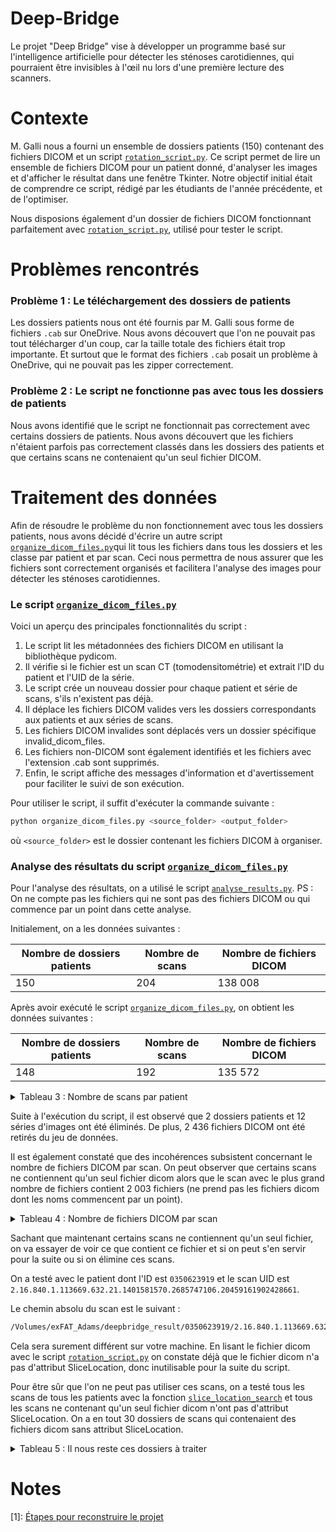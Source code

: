 # Deep-Bridge

Le projet "Deep Bridge" vise à développer un programme basé sur l'intelligence artificielle pour détecter les sténoses
carotidiennes, qui pourraient être invisibles à l'œil nu lors d'une première lecture des scanners.

# Contexte

M. Galli nous a fourni un ensemble de dossiers patients (150) contenant des fichiers DICOM et un script
[`rotation_script.py`](rotation_script.py). Ce script permet de lire un ensemble de fichiers DICOM pour un patient
donné, d'analyser les images et d'afficher le résultat dans une fenêtre Tkinter. Notre objectif initial était
de comprendre ce script, rédigé par les étudiants de l'année précédente, et de l'optimiser.

Nous disposions également d'un dossier de fichiers DICOM fonctionnant parfaitement avec
[`rotation_script.py`](rotation_script.py), utilisé pour tester le script.

# Problèmes rencontrés

### Problème 1 : Le téléchargement des dossiers de patients

Les dossiers patients nous ont été fournis par M. Galli sous forme de fichiers `.cab` sur OneDrive. Nous avons
découvert que l'on ne pouvait pas tout télécharger d'un coup, car la taille totale des fichiers était trop importante.
Et surtout que le format des fichiers `.cab` posait un problème à OneDrive, qui ne pouvait pas les zipper correctement.

### Problème 2 : Le script ne fonctionne pas avec tous les dossiers de patients

Nous avons identifié que le script ne fonctionnait pas correctement avec certains dossiers de patients. Nous avons
découvert que les fichiers n'étaient parfois pas correctement classés dans les dossiers des patients et que certains
scans ne contenaient qu'un seul fichier DICOM.

# Traitement des données

Afin de résoudre le problème du non fonctionnement avec tous les dossiers patients, nous avons décidé d'écrire 
un autre script [`organize_dicom_files.py`](organize_dicom_files.py)qui lit tous les fichiers
dans tous les dossiers et les classe par patient et par scan. Ceci nous permettra de nous assurer que les fichiers sont
correctement organisés et facilitera l'analyse des images pour détecter les sténoses carotidiennes.

### Le script [`organize_dicom_files.py`](organize_dicom_files.py)

Voici un aperçu des principales fonctionnalités du script :

<ol>
<li>Le script lit les métadonnées des fichiers DICOM en utilisant la bibliothèque pydicom.</li>
<li>Il vérifie si le fichier est un scan CT (tomodensitométrie) et extrait l'ID du patient et l'UID de la série.</li>
<li>Le script crée un nouveau dossier pour chaque patient et série de scans, s'ils n'existent pas déjà.</li>
<li>Il déplace les fichiers DICOM valides vers les dossiers correspondants aux patients et aux séries de scans.</li>
<li>Les fichiers DICOM invalides sont déplacés vers un dossier spécifique invalid_dicom_files.</li>
<li>Les fichiers non-DICOM sont également identifiés et les fichiers avec l'extension .cab sont supprimés.</li>
<li>Enfin, le script affiche des messages d'information et d'avertissement pour faciliter le suivi de son exécution.</li>
</ol>

Pour utiliser le script, il suffit d'exécuter la commande suivante :

```bash
python organize_dicom_files.py <source_folder> <output_folder>
```

où `<source_folder>` est le dossier contenant les fichiers DICOM à organiser.

### Analyse des résultats du script [`organize_dicom_files.py`](organize_dicom_files.py)

Pour l'analyse des résultats, on a utilisé le script [`analyse_results.py`](analyse_results.py).
PS : On ne compte pas les fichiers qui ne sont pas des fichiers DICOM ou qui commence par un point dans cette analyse.

Initialement, on a les données suivantes :

| Nombre de dossiers patients | Nombre de scans | Nombre de fichiers DICOM |
|-----------------------------|-----------------|--------------------------|
| 150                         | 204             | 138 008                  |

Après avoir exécuté le script [`organize_dicom_files.py`](organize_dicom_files.py), on obtient les données suivantes :

| Nombre de dossiers patients | Nombre de scans | Nombre de fichiers DICOM |
|-----------------------------|-----------------|--------------------------|
| 148                         | 192             | 135 572                  |


<details>
<summary>Tableau 3 : Nombre de scans par patient</summary>

| ID Patient   | Nombre de Scans |
|:-------------|:---------------:|
| 1350553313   |        1        |
| 1350593310   |        1        |
| 1350643714   |        1        |
| 1350653514   |        1        |
| 1350663716   |        1        |
| 1350713918   |        1        |
| 1351503212   |        1        |
| 1351543410   |        1        |
| 1351553512   |        1        |
| 1351573710   |        1        |
| 1351653812   |        1        |
| 1351683518   |        1        |
| 1351753719   |        1        |
| 1352503411   |        1        |
| 1352563011   |        1        |
| 1352583213   |        1        |
| 1352633119   |        1        |
| 1352633614   |        1        |
| 1352663316   |        1        |
| 1352703418   |        1        |
| 1352763916   |        1        |
| 1353623118   |        1        |
| 1353673610   |        1        |
| 1353673812   |        1        |
| 1353703618   |        1        |
| 1353713517   |        1        |
| 1354633215   |        1        |
| 1354683417   |        1        |
| 1355603213   |        1        |
| 1355623012   |        1        |
| 1355663817   |        1        |
| 1355683212   |        1        |
| 1355713217   |        1        |
| 1355723813   |        1        |
| 1355773817   |        1        |
| 1356513110   |        1        |
| 1356653615   |        1        |
| 1356663812   |        1        |
| 1356713715   |        1        |
| 1357633010   |        1        |
| 1357653710   |        1        |
| 1357703218   |        1        |
| 1357713617   |        1        |
| 1357733515   |        1        |
| 1357753710   |        1        |
| 1357753916   |        1        |
| 1357773815   |        1        |
| 1358633118   |        1        |
| 1358633719   |        1        |
| 1358653214   |        1        |
| 1358673217   |        1        |
| 1358673519   |        1        |
| 1358673713   |        1        |
| 1358713614   |        1        |
| 1358733219   |        1        |
| 1358743519   |        1        |
| 1358753512   |        1        |
| 1358753618   |        1        |
| 1358773618   |        1        |
| 1358773913   |        1        |
| 1358863719   |        1        |
| 1359663410   |        1        |
| 1359663613   |        1        |
| 1359673019   |        1        |
| 1359683717   |        1        |
| 1359693515   |        1        |
| 1359793319   |        1        |
| 1359813415   |        1        |
| 1450931142   |        1        |
| 2352453111   |        1        |
| 2352483710   |        1        |
| 2352553910   |        1        |
| 2352623116   |        1        |
| 2353493212   |        1        |
| 2354563810   |        1        |
| 2354603012   |        1        |
| 2355553412   |        1        |
| 2355593713   |        1        |
| 2356553117   |        1        |
| 2356613613   |        1        |
| 2357623713   |        1        |
| 0352643918   |        1        |
| 0359753818   |        1        |
| 0350543614   |        1        |
| 0356593910   |        1        |
| 94583837119  |        1        |
| 0457936153   |        1        |
| 0354553513   |        1        |
| 0351583811   |        1        |
| 0457930151   |        1        |
| 0355603011   |        1        |
| 94511135107  |        1        |
| 0358633612   |        1        |
| 0355643619   |        1        |
| 0357683718   |        1        |
| 0358633613   |        1        |
| 0359613510   |        1        |
| 0350523511   |        1        |
| 14501336107  |        1        |
| 0352653415   |        1        |
| 0358753715   |        1        |
| 0358623212   |        1        |
| 94502238106  |        1        |
| 0352593515   |        1        |
| 0353743718   |        1        |
| 0353723819   |        1        |
| 04571438194  |        1        |
| 94561030163  |        1        |
| 0359653015   |        1        |
| 0359663416   |        1        |
| 0457937105   |        1        |
| 0351713916   |        1        |
| 0353533010   |        1        |
| 0353573313   |        1        |
| 0354653812   |        1        |
| 0350563315   |        1        |
| 0351603315   |        1        |
| 0351643812   |        1        |
| 0352763915   |        1        |
| 0356763316   |        1        |
| 04571438144  |        1        |
| 345064341295 |        1        |
| 0356663913   |        1        |
| 0352643411   |        1        |
| 0350653512   |        1        |
| 9358743817   |        1        |
| 0355703518   |        1        |
| 0356633312   |        1        |
| 0457933131   |        1        |
| 0350593215   |        1        |
| 0351543316   |        1        |
| 0354463112   |        1        |
| 0355573511   |        1        |
| 0358703915   |        1        |
| 0353683019   |        1        |
| 0358673714   |        1        |
| 0359623013   |        1        |
| 0353533113   |        1        |
| 9453232101   |        1        |
| 0354593812   |        1        |
| 0355653219   |        1        |
| 0356683819   |        1        |
| 1351653614   |        3        |
| 1359643015   |        5        |
| 0350623919   |        6        |
| 0351503614   |        6        |
| 0356693416   |       11        |
| 1359723314   |       19        |

</details>


Suite à l'exécution du script, il est observé que 2 dossiers patients et 12 séries d'images ont été éliminés. De plus,
2 436 fichiers DICOM ont été retirés du jeu de données.

Il est également constaté que des incohérences subsistent concernant le nombre de fichiers DICOM par scan. On peut
observer que certains scans ne contiennent qu'un seul fichier dicom alors que le scan avec le plus grand nombre de
fichiers contient 2 003 fichiers (ne prend pas les fichiers dicom dont les noms commencent par un point).


<details>
<summary>Tableau 4 : Nombre de fichiers DICOM par scan</summary>

| UID Scan                                                         | # DICOM files |
|------------------------------------------------------------------|---------------|
| 2.16.840.1.113669.632.21.1653047040.1345728370.40701910321983208 | 1             |
| 2.16.840.1.113669.632.21.1653047040.1345728370.18472639912989039 | 1             |
| 2.16.840.1.113669.632.21.1653047040.1345728370.18462153672968919 | 1             |
| 2.16.840.1.113669.632.21.1434811657.1889886034.88237825269785108 | 1             |
| 2.16.840.1.113669.632.21.1518758148.813018979.186459887021773101 | 1             |
| 2.16.840.1.113669.632.21.1401581570.2685747106.20459161902428661 | 1             |
| 2.16.840.1.113669.632.21.1401581570.2685747106.67150688728686391 | 1             |
| 2.16.840.1.113669.632.21.1401581570.2685747106.67255551128887591 | 1             |
| 2.16.840.1.113669.632.21.1518758148.813018979.260396370230192065 | 1             |
| 2.16.840.1.113669.632.21.1250388482.1355635.10131218632888999141 | 1             |
| 2.16.840.1.113669.632.21.1384607493.1348808563.21372644692257781 | 1             |
| 2.16.840.1.113669.632.21.1250388482.1355635.10120734472798399141 | 1             |
| 2.16.840.1.113669.632.21.1518758148.813018979.261340083830393265 | 1             |
| 2.16.840.1.113669.632.21.1250388482.1355635.10141704552868879141 | 1             |
| 2.16.840.1.113669.632.21.1250388482.1355635.10110248232838679141 | 1             |
| 2.16.840.1.113669.632.21.1434811657.1889886034.35936652732507971 | 1             |
| 2.16.840.1.113669.632.21.1250388482.1355635.36419524232377771506 | 1             |
| 2.16.840.1.113669.632.21.1434811657.1889886034.88237841268777108 | 1             |
| 2.16.840.1.113669.632.21.1250388482.1355635.22938670072508411506 | 1             |
| 2.16.840.1.113669.632.21.1250388482.1355635.47065696727882891414 | 1             |
| 2.16.840.1.113669.632.21.1250388482.1355635.10141705352858799141 | 1             |
| 2.16.840.1.113669.632.21.1434811657.1889886034.97228657282818107 | 1             |
| 2.16.840.1.113669.632.21.1250388482.1355635.10110247752828599141 | 1             |
| 2.16.840.1.113669.632.21.1434811657.1889886034.98277217284830107 | 1             |
| 2.16.840.1.113669.632.21.1250388482.1355635.10120733672808479141 | 1             |
| 2.16.840.1.113669.632.21.1384607493.1348808563.11728424393059179 | 1             |
| 2.16.840.1.113669.632.21.1250388482.1355635.30991756312558461506 | 2             |
| 2.16.840.1.113669.632.21.1434811657.1889886034.11944825692548231 | 2             |
| 2.16.840.1.113669.632.21.1401581570.2685747106.21852141452678464 | 5             |
| 2.16.840.1.113669.632.21.1653047040.1345728370.38137820217729339 | 6             |
| 2.16.840.1.113669.632.21.1250388482.1355635.30991320952588491506 | 9             |
| 2.16.840.1.113669.632.21.1434811657.1889886034.30826409371996803 | 24            |
| 2.16.840.1.113669.632.21.1518758148.813018979.272383945022083534 | 24            |
| 2.16.840.1.113669.632.21.1434811657.1889886034.11483713462709477 | 29            |
| 2.16.840.1.113669.632.21.1401581570.2685747106.22606715011917023 | 29            |
| 2.16.840.1.113669.632.21.1653047040.1345728370.60276598219461533 | 34            |
| 2.16.840.1.113669.632.21.1250388482.1355635.16255855032668067092 | 51            |
| 2.16.840.1.113669.632.21.1434811657.1889886034.30826410172026833 | 85            |
| 2.16.840.1.113669.632.21.1250388482.1355635.17094715832698127092 | 106           |
| 2.16.840.1.113669.632.21.1250388482.1355635.16926943672708147092 | 106           |
| 2.16.840.1.113669.632.21.1619032067.537267970.655795002026273972 | 112           |
| 2.16.840.1.113669.632.21.1434811657.1889886034.30826409052016823 | 138           |
| 2.16.840.1.113669.632.21.1434811657.1889886034.30826410012036843 | 168           |
| 2.16.840.1.113669.632.21.1250388482.1355635.16591399352688107092 | 176           |
| 2.16.840.1.113669.632.21.1250388482.1355635.30991387672608561506 | 238           |
| 2.16.840.1.113669.632.21.1250388482.1355635.23752281112658465064 | 238           |
| 2.16.840.1.113669.632.21.113634824.1085291611.243782229824483514 | 440           |
| 2.16.840.1.113669.632.21.1384214788.2960469778.19104654612588341 | 449           |
| 2.16.840.1.113669.632.21.1468094720.808812304.182949653625081714 | 449           |
| 2.16.840.1.113669.632.21.1266999556.2960441163.34421615712507631 | 462           |
| 2.16.840.1.113669.632.21.1635937536.1882595107.26390931732559034 | 464           |
| 2.16.840.1.113669.632.21.2512801028.1887067233.28073373582287384 | 466           |
| 2.16.840.1.113669.632.21.1266772997.1617215251.35022031773169631 | 471           |
| 2.16.840.1.113669.632.21.1518366470.1347792643.40886923742648151 | 504           |
| 2.16.840.1.113669.632.21.1400994821.1617248018.34996056762517651 | 508           |
| 2.16.840.1.113669.632.21.1468296456.1890942787.41799205042668411 | 510           |
| 2.16.840.1.113669.632.21.1149464069.1080315699.30120896063471066 | 517           |
| 2.16.840.1.113669.632.21.1652914692.7745362.18217579340104652068 | 518           |
| 2.16.840.1.113669.632.21.1669757446.5652322.27046979752597771487 | 519           |
| 2.16.840.1.113669.632.21.1434480646.2689949442.35123935842116421 | 527           |
| 2.16.840.1.113669.632.21.3146411526.1079754659.17098414842531004 | 531           |
| 2.16.840.1.113669.632.21.506781954.2953950027.353758820331889159 | 531           |
| 2.16.840.1.113669.632.21.1669757705.279330658.282725309727889114 | 535           |
| 2.16.840.1.113669.632.21.1451322120.280325907.798266351332114268 | 536           |
| 2.16.840.1.113669.632.21.1149529857.1344556867.40928385392448086 | 539           |
| 2.16.840.1.113669.632.21.1451516166.2958389059.17097008053551089 | 549           |
| 2.16.840.1.113669.632.21.1535404807.273006403.380147369125576314 | 552           |
| 2.16.840.1.113669.632.21.1904367621.543629088.351810890424568614 | 553           |
| 2.16.840.1.113669.632.21.1652648965.1617309459.35042887312447511 | 557           |
| 2.16.840.1.113669.632.21.1250388482.1355635.30991692152508331506 | 558           |
| 2.16.840.1.113669.632.21.2760194099.587878230.384002602524977014 | 559           |
| 2.16.840.1.113669.632.21.1267429127.1346682803.26849294073481077 | 561           |
| 2.16.840.1.113669.632.21.1367506180.1886723874.21919873242628081 | 564           |
| 2.16.840.1.113669.632.21.3129371905.1881911139.16210503102688871 | 572           |
| 2.16.840.1.113669.632.21.1703112713.2695257906.17786314193229791 | 572           |
| 2.16.840.1.113669.632.21.1669495810.1612070690.30787427132527631 | 574           |
| 2.16.840.1.113669.632.21.1351252232.817172386.301733688627187214 | 574           |
| 2.16.840.1.113669.632.21.1619032583.4591362.38546903462638251452 | 574           |
| 2.16.840.1.113669.632.21.1367693314.538255184.217818827826382314 | 575           |
| 2.16.840.1.113669.632.21.1367768325.1885675362.38628003583261136 | 578           |
| 2.16.840.1.113669.632.21.1434476289.1344626432.33356511902788741 | 581           |
| 2.16.840.1.113669.632.21.1384544768.3485538.28448508582547591454 | 582           |
| 2.16.840.1.113669.632.21.1719753989.1885761296.24984881982648011 | 582           |
| 2.16.840.1.113669.632.21.1535212290.269860626.266714378734911342 | 593           |
| 2.16.840.1.113669.632.21.1451256576.271937283.417389874032211417 | 593           |
| 2.16.840.1.113669.632.21.1183083265.270823235.251526442225376014 | 597           |
| 2.16.840.1.113669.632.21.1519020295.809873315.379082735426880514 | 597           |
| 2.16.840.1.113669.632.21.1417698818.1075138304.38011583992306711 | 599           |
| 2.16.840.1.113669.632.21.1703172101.543579968.322482682225877214 | 600           |
| 2.16.840.1.113669.632.21.1736659206.2958458672.41538029832357703 | 601           |
| 2.16.840.1.113669.632.21.1887525641.279383824.278105221627689014 | 602           |
| 2.16.840.1.113669.632.21.1719827463.1615228706.27290536892607471 | 602           |
| 2.16.840.1.113669.632.21.1635995653.2691047216.62681445325084414 | 605           |
| 2.16.840.1.113669.632.21.1082883588.1081348018.32540911612507431 | 611           |
| 2.16.840.1.113669.632.21.1267101696.2687811426.16191543602547881 | 612           |
| 2.16.840.1.113669.632.21.1149657351.2957266787.19751484752508856 | 618           |
| 2.16.840.1.113669.632.21.1652780551.1078341427.19235549182627961 | 619           |
| 2.16.840.1.113669.632.21.1518758921.1621471075.25865094783159533 | 620           |
| 2.16.840.1.113669.632.21.1082814722.2954104738.20154702802578241 | 621           |
| 2.16.840.1.113669.632.21.1434548739.352018.329775581425878914962 | 622           |
| 2.16.840.1.113669.632.21.1149591557.2690928467.21729952542367990 | 625           |
| 2.16.840.1.113669.632.21.1636203529.1621499746.19167620152588501 | 627           |
| 2.16.840.1.113669.632.21.1518628360.1085648707.14163611213239127 | 631           |
| 2.16.840.1.113669.632.21.774139651.1342353987.125558190823571714 | 632           |
| 2.16.840.1.113669.632.21.790948865.1612882507.333204724125575614 | 648           |
| 2.16.840.1.113669.632.21.1635936518.810950435.390177671423771214 | 653           |
| 2.16.840.1.113669.632.21.1535601413.275103603.306814688726685914 | 656           |
| 2.16.840.1.113669.632.21.2743482403.571096934.262120671017053481 | 658           |
| 2.16.840.1.113669.632.21.1166375430.5529426.20670581602357303551 | 659           |
| 2.16.840.1.113669.632.21.1401384452.1081425779.31258707772538172 | 667           |
| 2.16.840.1.113669.632.21.1434873605.1348820835.16171042092247091 | 716           |
| 2.16.840.1.113669.632.21.1250585097.10792867.1752216613237753342 | 722           |
| 2.16.840.1.113669.632.21.1719688713.1084649216.38263159032811365 | 804           |
| 2.16.840.1.113669.632.21.1904434696.1085742896.31996451772165985 | 980           |
| 2.16.840.1.113669.632.21.1384210693.2959421203.16898980252447501 | 1027          |
| 2.16.840.1.113669.632.21.1350656263.2957315859.20872185923379014 | 1037          |
| 2.16.840.1.113669.632.21.1267362820.1618263971.32109168472348281 | 1059          |
| 2.16.840.1.113669.632.21.1384868872.1622486963.14215677072427571 | 1064          |
| 2.16.840.1.113669.632.21.1535862787.537247667.213188752523882813 | 1072          |
| 2.16.840.1.113669.632.21.688943364.2960310530.201538959622473413 | 1073          |
| 2.16.840.1.113669.632.21.1535143431.1078312707.29677650982447939 | 1086          |
| 2.16.840.1.113669.632.21.2760325203.621432694.176091396724285113 | 1095          |
| 2.16.840.1.113669.632.21.1267105285.1080344418.26857360392438571 | 1098          |
| 2.16.840.1.113669.632.21.1703110657.539385651.153506238227385913 | 1099          |
| 2.16.840.1.113669.632.21.1468427011.268795747.174224288624584051 | 1100          |
| 2.16.840.1.113669.632.21.1401253382.1079328595.77608654623884914 | 1101          |
| 2.16.840.1.113669.632.21.277215251.553717594.4438116332167261337 | 1120          |
| 2.16.840.1.113669.632.21.1166437889.1076125539.28918054842277301 | 1133          |
| 2.16.840.1.113669.632.21.1384607493.1348808563.20871340182247117 | 1136          |
| 2.16.840.1.113669.632.21.1518762245.811970402.771047674239833140 | 1136          |
| 2.16.840.1.113669.632.21.1652780292.1886793523.20996769512408891 | 1136          |
| 2.16.840.1.113669.632.21.1451916037.275083170.3005738292508971.1 | 1144          |
| 2.16.840.1.113669.632.21.1451321602.806711059.208887246241835132 | 1144          |
| 2.16.840.1.113669.632.21.2004973574.542605074.102791181724182714 | 1144          |
| 2.16.840.1.113669.632.21.1518697734.1884663634.53517443223988413 | 1147          |
| 2.16.840.1.113669.632.21.1417898243.805654323.293874716125587513 | 1149          |
| 2.16.840.1.113669.632.21.1401383941.1617248115.31229713932488731 | 1151          |
| 2.16.840.1.113669.632.21.677570816.808637995.1408643912327701425 | 1155          |
| 2.16.840.1.113669.632.21.1535606279.1078312818.96287320724287014 | 1155          |
| 2.16.840.1.113669.632.21.1451917060.1349873570.52684430823882413 | 1157          |
| 2.16.840.1.113669.632.21.1736536329.2963701522.29739057522508671 | 1160          |
| 2.16.840.1.113669.632.21.1116368389.1080307619.20379937022428491 | 1160          |
| 2.16.840.1.113669.632.21.1619228931.805703474.137533807426798913 | 1161          |
| 2.16.840.1.113669.632.21.1669360133.6700803.80466029522883914026 | 1163          |
| 2.16.840.1.113669.632.21.1418427912.1085624242.28615667072187501 | 1166          |
| 2.16.840.1.113669.632.21.1099656448.1882464179.10312776242438861 | 1166          |
| 2.16.840.1.113669.632.21.1267362563.268746659.913684622247849142 | 1166          |
| 2.16.840.1.113669.632.21.1652648704.271986451.315661525925488613 | 1172          |
| 2.16.840.1.113669.632.21.1451391232.808808226.370234956922477714 | 1172          |
| 2.16.840.1.113669.632.21.1518369026.806727426.149487484725689113 | 1174          |
| 2.16.840.1.113669.632.21.1417899525.1080381235.13320754232498851 | 1178          |
| 2.16.840.1.113669.632.21.1652715784.2964729634.13464818312548621 | 1191          |
| 2.16.840.1.113669.632.21.2759944259.604655379.122398789626091313 | 1194          |
| 2.16.840.1.113669.632.21.1267166977.1344585587.73965466624789013 | 1196          |
| 2.16.840.1.113669.632.21.1518566401.1613082418.29260906322539071 | 1197          |
| 2.16.840.1.113669.632.21.1149660163.1610895203.45194251625190013 | 1200          |
| 2.16.840.1.113669.632.21.2760202243.537546576.127465953725894713 | 1204          |
| 2.16.840.1.113669.632.21.1082420225.1612975939.10229691592248201 | 1210          |
| 2.16.840.1.113669.632.21.1368092676.2692030386.10750538342458344 | 1215          |
| 2.16.840.1.113669.632.21.1099259910.2689867603.97860987923986114 | 1215          |
| 2.16.840.1.113669.632.21.1351313410.538251187.956440330255891141 | 1215          |
| 2.16.840.1.113669.632.21.1518758148.813018979.183086057822881213 | 1218          |
| 2.16.840.1.113669.632.21.1669824260.1349926770.65853531922074014 | 1223          |
| 2.16.840.1.113669.632.21.1116041217.2686725970.27055245312388481 | 1224          |
| 2.16.840.1.113669.632.21.1635805960.280370947.206408861024191513 | 1226          |
| 2.16.840.1.113669.632.21.1518562566.1884663603.18659216852439151 | 1226          |
| 2.16.840.1.113669.632.21.1435136264.2964676514.10056787752408601 | 1227          |
| 2.16.840.1.113669.632.21.1401581570.2685747106.18791947372579301 | 1230          |
| 2.16.840.1.113669.632.21.1182818562.2954129155.37321714022482161 | 1232          |
| 2.16.840.1.113669.632.21.1367830275.1342513011.15426175182468881 | 1237          |
| 2.16.840.1.113669.632.21.1535798787.1074118563.13947702122473613 | 1242          |
| 2.16.840.1.113669.632.21.1149987584.271863731.270356208124084413 | 1245          |
| 2.16.840.1.113669.632.21.1736473605.1617329922.45928224322275413 | 1251          |
| 2.16.840.1.113669.632.21.1183080711.2957274947.15972039912338361 | 1259          |
| 2.16.840.1.113669.632.21.1266704391.2688859907.15837161322438511 | 1259          |
| 2.16.840.1.113669.632.21.1535798279.1615183779.52140616423583913 | 1262          |
| 2.16.840.1.113669.632.21.1133207553.2686730163.64510893223882514 | 1270          |
| 2.16.840.1.113669.632.21.1535213315.1342553874.31887911402488529 | 1270          |
| 2.16.840.1.113669.632.21.1368025091.537206691.913324547215705141 | 1272          |
| 2.16.840.1.113669.632.21.1367697926.5578579.18823273792448441355 | 1275          |
| 2.16.840.1.113669.632.21.689795332.2960310738.189622026224588313 | 1276          |
| 2.16.840.1.113669.632.21.1468100869.2959441682.99341222623681414 | 1278          |
| 2.16.840.1.113669.632.21.1267429125.1348779955.43866347423684813 | 1289          |
| 2.16.840.1.113669.632.21.1183546368.1614049202.68009587622183913 | 1295          |
| 2.16.840.1.113669.632.21.1082879744.1345589171.13902313622884114 | 1299          |
| 2.16.840.1.113669.632.21.1099329542.2689867618.10554575362288291 | 1309          |
| 2.16.840.1.113669.632.21.1250652421.2959388594.10067411922377851 | 1335          |
| 2.16.840.1.113669.632.21.1434542342.2958384915.23325136122480214 | 1355          |
| 2.16.840.1.113669.632.21.1653047040.1345728370.29055982323883213 | 1355          |
| 2.16.840.1.113669.632.21.1350790919.1346703155.11584825824785214 | 1424          |
| 2.16.840.1.113669.632.21.1535147779.1342553858.79108565923984814 | 1622          |
| 2.16.840.1.113669.632.21.1669556745.10895155.1547144613254907137 | 2003          |

</details>


Sachant que maintenant certains scans ne contiennent qu'un seul fichier, on va essayer de voir ce que contient
ce fichier et si on peut s'en servir pour la suite ou si on élimine ces scans.

On a testé avec le patient dont l'ID est `0350623919` et le scan UID est
`2.16.840.1.113669.632.21.1401581570.2685747106.20459161902428661`.

Le chemin absolu du scan est le suivant :

```bash
/Volumes/exFAT_Adams/deepbridge_result/0350623919/2.16.840.1.113669.632.21.1401581570.2685747106.20459161902428661/1.2.840.113619.2.55.3.2148147470.648.1353479280.921.dcm
```

Cela sera surement différent sur votre machine. En lisant le fichier dicom avec le script
[`rotation_script.py`](rotation_script.py) on constate déjà que le fichier dicom n'a pas d'attribut SliceLocation, donc
inutilisable pour la suite du script.

Pour être sûr que l'on ne peut pas utiliser ces scans, on a testé tous les scans de tous les patients avec la
fonction [`slice_location_search`](analyse_results.py) et tous les scans ne contenant qu'un seul fichier
dicom n'ont pas d'attribut SliceLocation. On a en tout 30 dossiers de scans qui contenaient des fichiers dicom sans
attribut SliceLocation.


<details>
<summary>Tableau 5 : Il nous reste ces dossiers à traiter </summary>

| UID Scan                                                         | # DICOM files |
|------------------------------------------------------------------|---------------|
| 2.16.840.1.113669.632.21.1250388482.1355635.30991756312558461506 | 2             |
| 2.16.840.1.113669.632.21.1434811657.1889886034.11944825692548231 | 2             |
| 2.16.840.1.113669.632.21.1250388482.1355635.30991320952588491506 | 9             |
| 2.16.840.1.113669.632.21.1434811657.1889886034.30826409371996803 | 24            |
| 2.16.840.1.113669.632.21.1401581570.2685747106.22606715011917023 | 29            |
| 2.16.840.1.113669.632.21.1653047040.1345728370.60276598219461533 | 34            |
| 2.16.840.1.113669.632.21.1250388482.1355635.16255855032668067092 | 51            |
| 2.16.840.1.113669.632.21.1434811657.1889886034.30826410172026833 | 85            |
| 2.16.840.1.113669.632.21.1250388482.1355635.17094715832698127092 | 106           |
| 2.16.840.1.113669.632.21.1250388482.1355635.16926943672708147092 | 106           |
| 2.16.840.1.113669.632.21.1619032067.537267970.655795002026273972 | 112           |
| 2.16.840.1.113669.632.21.1434811657.1889886034.30826409052016823 | 138           |
| 2.16.840.1.113669.632.21.1434811657.1889886034.30826410012036843 | 168           |
| 2.16.840.1.113669.632.21.1250388482.1355635.16591399352688107092 | 176           |
| 2.16.840.1.113669.632.21.1250388482.1355635.30991387672608561506 | 238           |
| 2.16.840.1.113669.632.21.1250388482.1355635.23752281112658465064 | 238           |
| 2.16.840.1.113669.632.21.113634824.1085291611.243782229824483514 | 440           |
| 2.16.840.1.113669.632.21.1384214788.2960469778.19104654612588341 | 449           |
| 2.16.840.1.113669.632.21.1468094720.808812304.182949653625081714 | 449           |
| 2.16.840.1.113669.632.21.1266999556.2960441163.34421615712507631 | 462           |
| 2.16.840.1.113669.632.21.1635937536.1882595107.26390931732559034 | 464           |
| 2.16.840.1.113669.632.21.2512801028.1887067233.28073373582287384 | 466           |
| 2.16.840.1.113669.632.21.1266772997.1617215251.35022031773169631 | 471           |
| 2.16.840.1.113669.632.21.1518366470.1347792643.40886923742648151 | 504           |
| 2.16.840.1.113669.632.21.1400994821.1617248018.34996056762517651 | 508           |
| 2.16.840.1.113669.632.21.1468296456.1890942787.41799205042668411 | 510           |
| 2.16.840.1.113669.632.21.1149464069.1080315699.30120896063471066 | 517           |
| 2.16.840.1.113669.632.21.1652914692.7745362.18217579340104652068 | 518           |
| 2.16.840.1.113669.632.21.1669757446.5652322.27046979752597771487 | 519           |
| 2.16.840.1.113669.632.21.1434480646.2689949442.35123935842116421 | 527           |
| 2.16.840.1.113669.632.21.3146411526.1079754659.17098414842531004 | 531           |
| 2.16.840.1.113669.632.21.506781954.2953950027.353758820331889159 | 531           |
| 2.16.840.1.113669.632.21.1669757705.279330658.282725309727889114 | 535           |
| 2.16.840.1.113669.632.21.1451322120.280325907.798266351332114268 | 536           |
| 2.16.840.1.113669.632.21.1149529857.1344556867.40928385392448086 | 539           |
| 2.16.840.1.113669.632.21.1451516166.2958389059.17097008053551089 | 549           |
| 2.16.840.1.113669.632.21.1535404807.273006403.380147369125576314 | 552           |
| 2.16.840.1.113669.632.21.1904367621.543629088.351810890424568614 | 553           |
| 2.16.840.1.113669.632.21.1652648965.1617309459.35042887312447511 | 557           |
| 2.16.840.1.113669.632.21.1250388482.1355635.30991692152508331506 | 558           |
| 2.16.840.1.113669.632.21.2760194099.587878230.384002602524977014 | 559           |
| 2.16.840.1.113669.632.21.1267429127.1346682803.26849294073481077 | 561           |
| 2.16.840.1.113669.632.21.1367506180.1886723874.21919873242628081 | 564           |
| 2.16.840.1.113669.632.21.3129371905.1881911139.16210503102688871 | 572           |
| 2.16.840.1.113669.632.21.1703112713.2695257906.17786314193229791 | 572           |
| 2.16.840.1.113669.632.21.1669495810.1612070690.30787427132527631 | 574           |
| 2.16.840.1.113669.632.21.1351252232.817172386.301733688627187214 | 574           |
| 2.16.840.1.113669.632.21.1619032583.4591362.38546903462638251452 | 574           |
| 2.16.840.1.113669.632.21.1367693314.538255184.217818827826382314 | 575           |
| 2.16.840.1.113669.632.21.1367768325.1885675362.38628003583261136 | 578           |
| 2.16.840.1.113669.632.21.1434476289.1344626432.33356511902788741 | 581           |
| 2.16.840.1.113669.632.21.1384544768.3485538.28448508582547591454 | 582           |
| 2.16.840.1.113669.632.21.1719753989.1885761296.24984881982648011 | 582           |
| 2.16.840.1.113669.632.21.1535212290.269860626.266714378734911342 | 593           |
| 2.16.840.1.113669.632.21.1451256576.271937283.417389874032211417 | 593           |
| 2.16.840.1.113669.632.21.1183083265.270823235.251526442225376014 | 597           |
| 2.16.840.1.113669.632.21.1519020295.809873315.379082735426880514 | 597           |
| 2.16.840.1.113669.632.21.1417698818.1075138304.38011583992306711 | 599           |
| 2.16.840.1.113669.632.21.1703172101.543579968.322482682225877214 | 600           |
| 2.16.840.1.113669.632.21.1736659206.2958458672.41538029832357703 | 601           |
| 2.16.840.1.113669.632.21.1887525641.279383824.278105221627689014 | 602           |
| 2.16.840.1.113669.632.21.1719827463.1615228706.27290536892607471 | 602           |
| 2.16.840.1.113669.632.21.1635995653.2691047216.62681445325084414 | 605           |
| 2.16.840.1.113669.632.21.1082883588.1081348018.32540911612507431 | 611           |
| 2.16.840.1.113669.632.21.1267101696.2687811426.16191543602547881 | 612           |
| 2.16.840.1.113669.632.21.1149657351.2957266787.19751484752508856 | 618           |
| 2.16.840.1.113669.632.21.1652780551.1078341427.19235549182627961 | 619           |
| 2.16.840.1.113669.632.21.1518758921.1621471075.25865094783159533 | 620           |
| 2.16.840.1.113669.632.21.1082814722.2954104738.20154702802578241 | 621           |
| 2.16.840.1.113669.632.21.1434548739.352018.329775581425878914962 | 622           |
| 2.16.840.1.113669.632.21.1149591557.2690928467.21729952542367990 | 625           |
| 2.16.840.1.113669.632.21.1636203529.1621499746.19167620152588501 | 627           |
| 2.16.840.1.113669.632.21.1518628360.1085648707.14163611213239127 | 631           |
| 2.16.840.1.113669.632.21.774139651.1342353987.125558190823571714 | 632           |
| 2.16.840.1.113669.632.21.790948865.1612882507.333204724125575614 | 648           |
| 2.16.840.1.113669.632.21.1635936518.810950435.390177671423771214 | 653           |
| 2.16.840.1.113669.632.21.1535601413.275103603.306814688726685914 | 656           |
| 2.16.840.1.113669.632.21.2743482403.571096934.262120671017053481 | 658           |
| 2.16.840.1.113669.632.21.1166375430.5529426.20670581602357303551 | 659           |
| 2.16.840.1.113669.632.21.1401384452.1081425779.31258707772538172 | 667           |
| 2.16.840.1.113669.632.21.1434873605.1348820835.16171042092247091 | 716           |
| 2.16.840.1.113669.632.21.1250585097.10792867.1752216613237753342 | 722           |
| 2.16.840.1.113669.632.21.1719688713.1084649216.38263159032811365 | 804           |
| 2.16.840.1.113669.632.21.1904434696.1085742896.31996451772165985 | 980           |
| 2.16.840.1.113669.632.21.1384210693.2959421203.16898980252447501 | 1027          |
| 2.16.840.1.113669.632.21.1350656263.2957315859.20872185923379014 | 1037          |
| 2.16.840.1.113669.632.21.1267362820.1618263971.32109168472348281 | 1059          |
| 2.16.840.1.113669.632.21.1384868872.1622486963.14215677072427571 | 1064          |
| 2.16.840.1.113669.632.21.1535862787.537247667.213188752523882813 | 1072          |
| 2.16.840.1.113669.632.21.688943364.2960310530.201538959622473413 | 1073          |
| 2.16.840.1.113669.632.21.1535143431.1078312707.29677650982447939 | 1086          |
| 2.16.840.1.113669.632.21.2760325203.621432694.176091396724285113 | 1095          |
| 2.16.840.1.113669.632.21.1267105285.1080344418.26857360392438571 | 1098          |
| 2.16.840.1.113669.632.21.1703110657.539385651.153506238227385913 | 1099          |
| 2.16.840.1.113669.632.21.1468427011.268795747.174224288624584051 | 1100          |
| 2.16.840.1.113669.632.21.1401253382.1079328595.77608654623884914 | 1101          |
| 2.16.840.1.113669.632.21.277215251.553717594.4438116332167261337 | 1120          |
| 2.16.840.1.113669.632.21.1166437889.1076125539.28918054842277301 | 1133          |
| 2.16.840.1.113669.632.21.1384607493.1348808563.20871340182247117 | 1136          |
| 2.16.840.1.113669.632.21.1518762245.811970402.771047674239833140 | 1136          |
| 2.16.840.1.113669.632.21.1652780292.1886793523.20996769512408891 | 1136          |
| 2.16.840.1.113669.632.21.1451916037.275083170.3005738292508971.1 | 1144          |
| 2.16.840.1.113669.632.21.1451321602.806711059.208887246241835132 | 1144          |
| 2.16.840.1.113669.632.21.2004973574.542605074.102791181724182714 | 1144          |
| 2.16.840.1.113669.632.21.1518697734.1884663634.53517443223988413 | 1147          |
| 2.16.840.1.113669.632.21.1417898243.805654323.293874716125587513 | 1149          |
| 2.16.840.1.113669.632.21.1401383941.1617248115.31229713932488731 | 1151          |
| 2.16.840.1.113669.632.21.677570816.808637995.1408643912327701425 | 1155          |
| 2.16.840.1.113669.632.21.1535606279.1078312818.96287320724287014 | 1155          |
| 2.16.840.1.113669.632.21.1451917060.1349873570.52684430823882413 | 1157          |
| 2.16.840.1.113669.632.21.1736536329.2963701522.29739057522508671 | 1160          |
| 2.16.840.1.113669.632.21.1116368389.1080307619.20379937022428491 | 1160          |
| 2.16.840.1.113669.632.21.1619228931.805703474.137533807426798913 | 1161          |
| 2.16.840.1.113669.632.21.1669360133.6700803.80466029522883914026 | 1163          |
| 2.16.840.1.113669.632.21.1418427912.1085624242.28615667072187501 | 1166          |
| 2.16.840.1.113669.632.21.1099656448.1882464179.10312776242438861 | 1166          |
| 2.16.840.1.113669.632.21.1267362563.268746659.913684622247849142 | 1166          |
| 2.16.840.1.113669.632.21.1652648704.271986451.315661525925488613 | 1172          |
| 2.16.840.1.113669.632.21.1451391232.808808226.370234956922477714 | 1172          |
| 2.16.840.1.113669.632.21.1518369026.806727426.149487484725689113 | 1174          |
| 2.16.840.1.113669.632.21.1417899525.1080381235.13320754232498851 | 1178          |
| 2.16.840.1.113669.632.21.1652715784.2964729634.13464818312548621 | 1191          |
| 2.16.840.1.113669.632.21.2759944259.604655379.122398789626091313 | 1194          |
| 2.16.840.1.113669.632.21.1267166977.1344585587.73965466624789013 | 1196          |
| 2.16.840.1.113669.632.21.1518566401.1613082418.29260906322539071 | 1197          |
| 2.16.840.1.113669.632.21.1149660163.1610895203.45194251625190013 | 1200          |
| 2.16.840.1.113669.632.21.2760202243.537546576.127465953725894713 | 1204          |
| 2.16.840.1.113669.632.21.1082420225.1612975939.10229691592248201 | 1210          |
| 2.16.840.1.113669.632.21.1368092676.2692030386.10750538342458344 | 1215          |
| 2.16.840.1.113669.632.21.1099259910.2689867603.97860987923986114 | 1215          |
| 2.16.840.1.113669.632.21.1351313410.538251187.956440330255891141 | 1215          |
| 2.16.840.1.113669.632.21.1518758148.813018979.183086057822881213 | 1218          |
| 2.16.840.1.113669.632.21.1669824260.1349926770.65853531922074014 | 1223          |
| 2.16.840.1.113669.632.21.1116041217.2686725970.27055245312388481 | 1224          |
| 2.16.840.1.113669.632.21.1635805960.280370947.206408861024191513 | 1226          |
| 2.16.840.1.113669.632.21.1518562566.1884663603.18659216852439151 | 1226          |
| 2.16.840.1.113669.632.21.1435136264.2964676514.10056787752408601 | 1227          |
| 2.16.840.1.113669.632.21.1401581570.2685747106.18791947372579301 | 1230          |
| 2.16.840.1.113669.632.21.1182818562.2954129155.37321714022482161 | 1232          |
| 2.16.840.1.113669.632.21.1367830275.1342513011.15426175182468881 | 1237          |
| 2.16.840.1.113669.632.21.1535798787.1074118563.13947702122473613 | 1242          |
| 2.16.840.1.113669.632.21.1149987584.271863731.270356208124084413 | 1245          |
| 2.16.840.1.113669.632.21.1736473605.1617329922.45928224322275413 | 1251          |
| 2.16.840.1.113669.632.21.1183080711.2957274947.15972039912338361 | 1259          |
| 2.16.840.1.113669.632.21.1266704391.2688859907.15837161322438511 | 1259          |
| 2.16.840.1.113669.632.21.1535798279.1615183779.52140616423583913 | 1262          |
| 2.16.840.1.113669.632.21.1133207553.2686730163.64510893223882514 | 1270          |
| 2.16.840.1.113669.632.21.1535213315.1342553874.31887911402488529 | 1270          |
| 2.16.840.1.113669.632.21.1368025091.537206691.913324547215705141 | 1272          |
| 2.16.840.1.113669.632.21.1367697926.5578579.18823273792448441355 | 1275          |
| 2.16.840.1.113669.632.21.689795332.2960310738.189622026224588313 | 1276          |
| 2.16.840.1.113669.632.21.1468100869.2959441682.99341222623681414 | 1278          |
| 2.16.840.1.113669.632.21.1267429125.1348779955.43866347423684813 | 1289          |
| 2.16.840.1.113669.632.21.1183546368.1614049202.68009587622183913 | 1295          |
| 2.16.840.1.113669.632.21.1082879744.1345589171.13902313622884114 | 1299          |
| 2.16.840.1.113669.632.21.1099329542.2689867618.10554575362288291 | 1309          |
| 2.16.840.1.113669.632.21.1250652421.2959388594.10067411922377851 | 1335          |
| 2.16.840.1.113669.632.21.1434542342.2958384915.23325136122480214 | 1355          |
| 2.16.840.1.113669.632.21.1653047040.1345728370.29055982323883213 | 1355          |
| 2.16.840.1.113669.632.21.1350790919.1346703155.11584825824785214 | 1424          |
| 2.16.840.1.113669.632.21.1535147779.1342553858.79108565923984814 | 1622          |
| 2.16.840.1.113669.632.21.1669556745.10895155.1547144613254907137 | 2003          |

</details>


# Notes

[1]: [Étapes pour reconstruire le projet](steps.md)